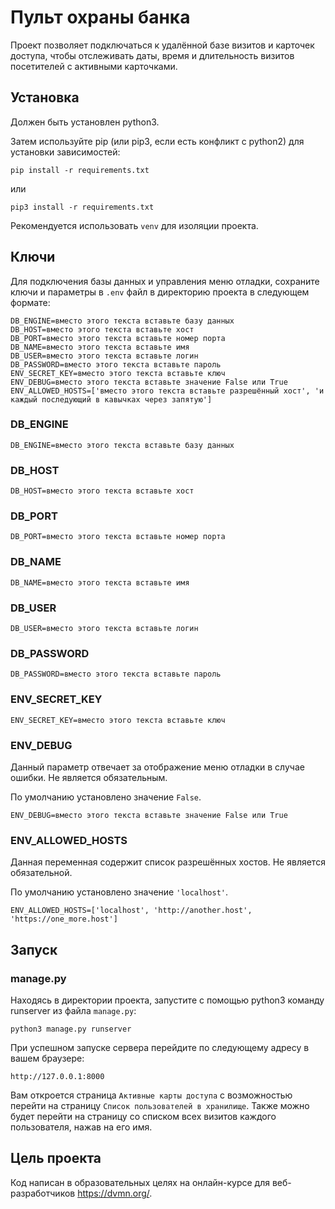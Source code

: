 # Пульт охраны банка

Проект позволяет подключаться к удалённой базе визитов и карточек доступа, чтобы отслеживать даты, время и длительность визитов посетителей с активными карточками.


## Установка

Должен быть установлен python3.

Затем используйте pip (или pip3, если есть конфликт с python2) для установки зависимостей:

```
pip install -r requirements.txt
```

или

```
pip3 install -r requirements.txt
```

Рекомендуется использовать `venv` для изоляции проекта.


## Ключи


 Для подключения базы данных и управления меню отладки, сохраните ключи и параметры в `.env` файл в директорию проекта в следующем формате:

```
DB_ENGINE=вместо этого текста вставьте базу данных
DB_HOST=вместо этого текста вставьте хост
DB_PORT=вместо этого текста вставьте номер порта
DB_NAME=вместо этого текста вставьте имя
DB_USER=вместо этого текста вставьте логин
DB_PASSWORD=вместо этого текста вставьте пароль
ENV_SECRET_KEY=вместо этого текста вставьте ключ
ENV_DEBUG=вместо этого текста вставьте значение False или True
ENV_ALLOWED_HOSTS=['вместо этого текста вставьте разрешённый хост', 'и каждый последующий в кавычках через запятую']
```

### DB_ENGINE

```
DB_ENGINE=вместо этого текста вставьте базу данных
```

### DB_HOST

```
DB_HOST=вместо этого текста вставьте хост
```

### DB_PORT

```
DB_PORT=вместо этого текста вставьте номер порта
```

### DB_NAME

```
DB_NAME=вместо этого текста вставьте имя
```

### DB_USER

```
DB_USER=вместо этого текста вставьте логин
```

### DB_PASSWORD

```
DB_PASSWORD=вместо этого текста вставьте пароль
```

### ENV_SECRET_KEY

```
ENV_SECRET_KEY=вместо этого текста вставьте ключ
```

### ENV_DEBUG

Данный параметр отвечает за отображение меню отладки в случае ошибки. Не является обязательным.

По умолчанию установлено значение `False`.

```
ENV_DEBUG=вместо этого текста вставьте значение False или True
```

### ENV_ALLOWED_HOSTS

Данная переменная содержит список разрешённых хостов. Не является обязательной.

По умолчанию установлено значение `'localhost'`.

```
ENV_ALLOWED_HOSTS=['localhost', 'http://another.host', 'https://one_more.host']
```

## Запуск


### manage.py

Находясь в директории проекта, запустите с помощью python3 команду runserver из файла `manage.py`:

```
python3 manage.py runserver
```

При успешном запуске сервера перейдите по следующему адресу в вашем браузере:

```
http://127.0.0.1:8000
```

Вам откроется страница `Активные карты доступа` с возможностью перейти на страницу `Список пользователей в хранилище`.
Также можно будет перейти на страницу со списком всех визитов каждого пользователя, нажав на его имя.


## Цель проекта

Код написан в образовательных целях на онлайн-курсе для веб-разработчиков https://dvmn.org/.